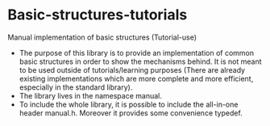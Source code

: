 # Basic-structures-tutorials
Manual implementation of basic structures (Tutorial-use)

- The purpose of this library is to provide an implementation of common basic structures in order to show the mechanisms behind.
  It is not meant to be used outside of tutorials/learning purposes (There are already existing implementations which are more complete and more efficient, especially in the standard library).
- The library lives in the namespace manual.
- To include the whole library, it is possible to include the all-in-one header manual.h.
  Moreover it provides some convenience typedef.
